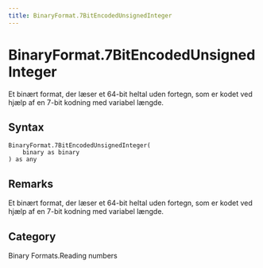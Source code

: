 ```yaml
---
title: BinaryFormat.7BitEncodedUnsignedInteger
---
```


# BinaryFormat.7BitEncodedUnsignedInteger


Et binært format, der læser et 64-bit heltal uden fortegn, som er kodet ved hjælp af en 7-bit kodning med variabel længde.


## Syntax

```powerquery
BinaryFormat.7BitEncodedUnsignedInteger(
    binary as binary
) as any
```


## Remarks

Et binært format, der læser et 64-bit heltal uden fortegn, som er kodet ved hjælp af en 7-bit kodning med variabel længde.



## Category
Binary Formats.Reading numbers
